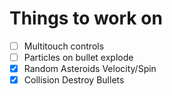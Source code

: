 # Things to work on

- [ ] Multitouch controls
- [ ] Particles on bullet explode
- [x] Random Asteroids Velocity/Spin
- [x] Collision Destroy Bullets
